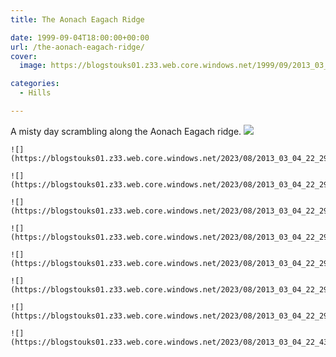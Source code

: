 ```yaml
---
title: The Aonach Eagach Ridge

date: 1999-09-04T18:00:00+00:00
url: /the-aonach-eagach-ridge/
cover: 
  image: https://blogstouks01.z33.web.core.windows.net/1999/09/2013_03_04_22_29_30-1.jpg

categories:
  - Hills

---
```

A misty day scrambling along the Aonach Eagach ridge.
    ![](https://blogstouks01.z33.web.core.windows.net/2023/08/2013_03_04_22_43_35.jpg)
    
    ![](https://blogstouks01.z33.web.core.windows.net/2023/08/2013_03_04_22_29_19.jpg)
    
    ![](https://blogstouks01.z33.web.core.windows.net/2023/08/2013_03_04_22_29_21.jpg)

    ![](https://blogstouks01.z33.web.core.windows.net/2023/08/2013_03_04_22_29_23.jpg)
    
    ![](https://blogstouks01.z33.web.core.windows.net/2023/08/2013_03_04_22_29_24.jpg)
    
    ![](https://blogstouks01.z33.web.core.windows.net/2023/08/2013_03_04_22_29_26.jpg)

    ![](https://blogstouks01.z33.web.core.windows.net/2023/08/2013_03_04_22_29_28.jpg)
    
    ![](https://blogstouks01.z33.web.core.windows.net/2023/08/2013_03_04_22_29_30.jpg)
    
    ![](https://blogstouks01.z33.web.core.windows.net/2023/08/2013_03_04_22_43_33.jpg)
